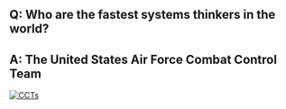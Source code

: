 ## Q: Who are the fastest systems thinkers in the world?
##  A: The United States Air Force Combat Control Team

[![CCTs](https://img.youtube.com/vi/8iGhH8VacCs/0.jpg)](https://www.youtube.com/watch?v=8iGhH8VacC)
